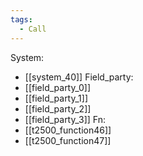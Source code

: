 ```yaml
---
tags:
  - Call
---
```

System:
- [[system_40]]
Field_party:
- [[field_party_0]]
- [[field_party_1]]
- [[field_party_2]]
- [[field_party_3]]
Fn:
- [[t2500_function46]]
- [[t2500_function47]]
